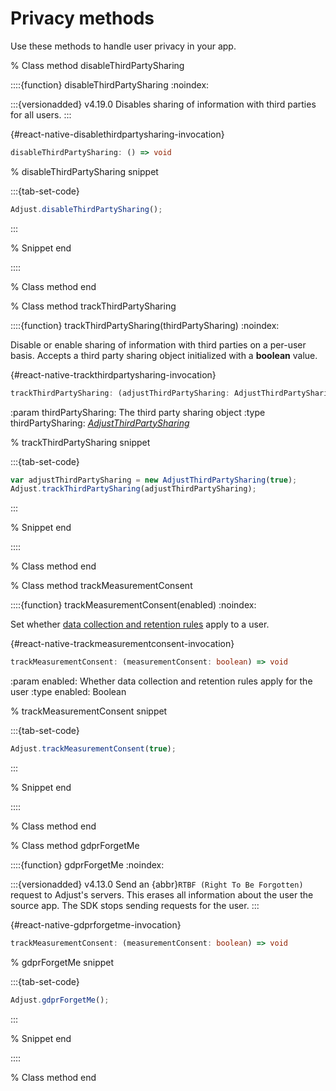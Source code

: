 # Privacy methods

Use these methods to handle user privacy in your app.

% Class method disableThirdPartySharing

::::{function} disableThirdPartySharing
:noindex:

:::{versionadded} v4.19.0
Disables sharing of information with third parties for all users.
:::

{#react-native-disablethirdpartysharing-invocation}
```ts
disableThirdPartySharing: () => void
```

% disableThirdPartySharing snippet

:::{tab-set-code}

```js
Adjust.disableThirdPartySharing();
```

:::

% Snippet end

::::

% Class method end

% Class method trackThirdPartySharing

::::{function} trackThirdPartySharing(thirdPartySharing)
:noindex:

Disable or enable sharing of information with third parties on a per-user basis. Accepts a third party sharing object initialized with a **boolean** value.

{#react-native-trackthirdpartysharing-invocation}
```ts
trackThirdPartySharing: (adjustThirdPartySharing: AdjustThirdPartySharing) => void
```

:param thirdPartySharing: The third party sharing object
:type thirdPartySharing: [*AdjustThirdPartySharing*](/unity/reference/AdjustThirdPartySharing.md)

% trackThirdPartySharing snippet

:::{tab-set-code}

```js
var adjustThirdPartySharing = new AdjustThirdPartySharing(true);
Adjust.trackThirdPartySharing(adjustThirdPartySharing);
```

:::

% Snippet end

::::

% Class method end

% Class method trackMeasurementConsent

::::{function} trackMeasurementConsent(enabled)
:noindex:

Set whether [data collection and retention rules](hc:manage-data-collection-and-retention) apply to a user.

{#react-native-trackmeasurementconsent-invocation}
```ts
trackMeasurementConsent: (measurementConsent: boolean) => void
```

:param enabled: Whether data collection and retention rules apply for the user
:type enabled: Boolean

% trackMeasurementConsent snippet

:::{tab-set-code}

```js
Adjust.trackMeasurementConsent(true);
```

:::

% Snippet end

::::

% Class method end

% Class method gdprForgetMe

::::{function} gdprForgetMe
:noindex:

:::{versionadded} v4.13.0
Send an {abbr}`RTBF (Right To Be Forgotten)` request to Adjust's servers. This erases all information about the user the source app. The SDK stops sending requests for the user.
:::

{#react-native-gdprforgetme-invocation}
```ts
trackMeasurementConsent: (measurementConsent: boolean) => void
```

% gdprForgetMe snippet

:::{tab-set-code}

```js
Adjust.gdprForgetMe();
```

:::

% Snippet end

::::

% Class method end
